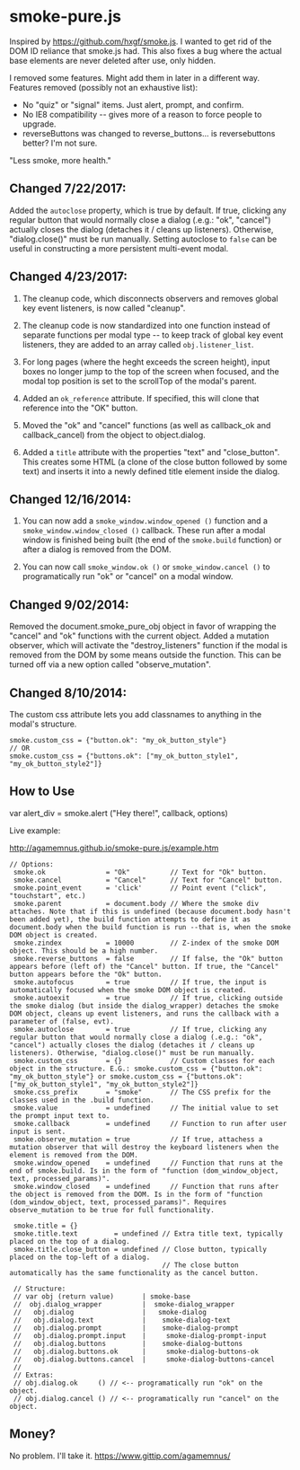 smoke-pure.js
===============

Inspired by https://github.com/hxgf/smoke.js. I wanted to get rid of the DOM ID reliance that smoke.js had. This also fixes a bug where the actual base elements are never deleted after use, only hidden.

I removed some features. Might add them in later in a different way. Features removed (possibly not an exhaustive list):
* No "quiz" or "signal" items. Just alert, prompt, and confirm.
* No IE8 compatibility -- gives more of a reason to force people to upgrade.
* reverseButtons was changed to reverse_buttons... is reversebuttons better? I'm not sure.

"Less smoke, more health."

Changed 7/22/2017:
-----------
Added the `autoclose` property, which is true by default.
If true, clicking any regular button that would normally close a dialog (.e.g.: "ok", "cancel") actually closes the dialog (detaches it / cleans up listeners). Otherwise, "dialog.close()" must be run manually.
Setting autoclose to `false` can be useful in constructing a more persistent multi-event modal.

Changed 4/23/2017:
-----------
1) The cleanup code, which disconnects observers and removes global key event listeners, is now called "cleanup".

2) The cleanup code is now standardized into one function instead of separate functions per modal type -- to keep track of global key event listeners, they are added to an array called `obj.listener_list`.

3) For long pages (where the heght exceeds the screen height), input boxes no longer jump to the top of the screen when focused, and the modal top position is set to the scrollTop of the modal's parent.

4) Added an `ok_reference` attribute. If specified, this will clone that reference into the "OK" button.

5) Moved the "ok" and "cancel" functions (as well as callback_ok and callback_cancel) from the object to object.dialog.

6) Added a `title` attribute with the properties "text" and "close_button". This creates some HTML (a clone of the close button followed by some text) and inserts it into a newly defined title element inside the dialog.

Changed 12/16/2014:
-----------
1) You can now add a ``smoke_window.window_opened ()`` function and a ``smoke_window.window_closed ()`` callback. These run after a modal window is finished being built (the end of the ``smoke.build`` function) or after a dialog is removed from the DOM.

2) You can now call ``smoke_window.ok ()`` or ``smoke_window.cancel ()`` to programatically run "ok" or "cancel" on a modal window.


Changed 9/02/2014:
-----------
Removed the document.smoke_pure_obj object in favor of wrapping the "cancel" and "ok" functions with the current object.
Added a mutation observer, which will activate the "destroy_listeners" function if the modal is removed from the DOM by some means outside the function. This can be turned off via a new option called "observe_mutation".


Changed 8/10/2014:
-----------
The custom css attribute lets you add classnames to anything in the modal's structure.
````
smoke.custom_css = {"button.ok": "my_ok_button_style"}
// OR
smoke.custom_css = {"buttons.ok": ["my_ok_button_style1", "my_ok_button_style2"]}
````


How to Use
-----------

var alert_div = smoke.alert ("Hey there!", callback, options)

Live example:

http://agamemnus.github.io/smoke-pure.js/example.htm


````
// Options:
 smoke.ok               = "Ok"          // Text for "Ok" button.
 smoke.cancel           = "Cancel"      // Text for "Cancel" button.
 smoke.point_event      = 'click'       // Point event ("click", "touchstart", etc.)
 smoke.parent           = document.body // Where the smoke div attaches. Note that if this is undefined (because document.body hasn't been added yet), the build function attempts to define it as document.body when the build function is run --that is, when the smoke DOM object is created.
 smoke.zindex           = 10000         // Z-index of the smoke DOM object. This should be a high number.
 smoke.reverse_buttons  = false         // If false, the "Ok" button appears before (left of) the "Cancel" button. If true, the "Cancel" button appears before the "Ok" button.
 smoke.autofocus        = true          // If true, the input is automatically focused when the smoke DOM object is created.
 smoke.autoexit         = true          // If true, clicking outside the smoke dialog (but inside the dialog_wrapper) detaches the smoke DOM object, cleans up event listeners, and runs the callback with a parameter of (false, evt).
 smoke.autoclose        = true          // If true, clicking any regular button that would normally close a dialog (.e.g.: "ok", "cancel") actually closes the dialog (detaches it / cleans up listeners). Otherwise, "dialog.close()" must be run manually.
 smoke.custom_css       = {}            // Custom classes for each object in the structure. E.G.: smoke.custom_css = {"button.ok": "my_ok_button_style"} or smoke.custom_css = {"buttons.ok": ["my_ok_button_style1", "my_ok_button_style2"]}
 smoke.css_prefix       = "smoke"       // The CSS prefix for the classes used in the .build function.
 smoke.value            = undefined     // The initial value to set the prompt input text to.
 smoke.callback         = undefined     // Function to run after user input is sent.
 smoke.observe_mutation = true          // If true, attachess a mutation observer that will destroy the keyboard listeners when the element is removed from the DOM.
 smoke.window_opened    = undefined     // Function that runs at the end of smoke.build. Is in the form of "function (dom_window_object, text, processed_params)".
 smoke.window_closed    = undefined     // Function that runs after the object is removed from the DOM. Is in the form of "function (dom_window_object, text, processed_params)". Requires observe_mutation to be true for full functionality.
 
 smoke.title = {}
 smoke.title.text         = undefined // Extra title text, typically placed on the top of a dialog.
 smoke.title.close_button = undefined // Close button, typically placed on the top-left of a dialog.
                                      // The close button automatically has the same functionality as the cancel button.
 
 // Structure:
 // var obj (return value)       | smoke-base
 //  obj.dialog_wrapper          |  smoke-dialog_wrapper
 //   obj.dialog                 |   smoke-dialog
 //   obj.dialog.text            |    smoke-dialog-text
 //   obj.dialog.prompt          |    smoke-dialog-prompt
 //   obj.dialog.prompt.input    |     smoke-dialog-prompt-input
 //   obj.dialog.buttons         |    smoke-dialog-buttons
 //   obj.dialog.buttons.ok      |     smoke-dialog-buttons-ok
 //   obj.dialog.buttons.cancel  |     smoke-dialog-buttons-cancel
 //
 // Extras:
 // obj.dialog.ok     () // <-- programatically run "ok" on the object.
 // obj.dialog.cancel () // <-- programatically run "cancel" on the object.
````

Money?
-----------
No problem. I'll take it. https://www.gittip.com/agamemnus/
